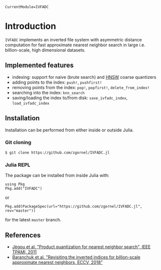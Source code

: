 ```@meta
CurrentModule=IVFADC
```

# Introduction

`IVFADC` implements an inverted file system with asymmetric distance computation for fast approximate nearest neighbor search in large i.e. billion-scale, high dimensional datasets.

## Implemented features
 - indexing: support for naive (brute search) and [HNSW](https://arxiv.org/pdf/1603.09320.pdf) coarse quantizers
 - adding points to the index: `push!`, `pushfirst!`
 - removing points from the index: `pop!`, `popfirst!`, `delete_from_index!`
 - searching into the index: `knn_search`
 - saving/loading the index to/from disk: `save_ivfadc_index`, `load_ivfadc_index`

## Installation

Installation can be performed from either inside or outside Julia.

### Git cloning
```
$ git clone https://github.com/zgornel/IVFADC.jl
```

### Julia REPL
The package can be installed from inside Julia with:
```
using Pkg
Pkg.add("IVFADC")
```
or
```
Pkg.add(PackageSpec(url="https://github.com/zgornel/IVFADC.jl", rev="master"))
```
for the latest `master` branch.

## References
 - [Jègou et al. "Product quantization for nearest neighbor search", IEEE TPAMI, 2011](https://hal.inria.fr/file/index/docid/514462/filename/paper_hal.pdf)
 - [Baranchuk et al. "Revisiting the inverted indices for billion-scale approximate nearest neighbors, ECCV, 2018"](http://openaccess.thecvf.com/content_ECCV_2018/papers/Dmitry_Baranchuk_Revisiting_the_Inverted_ECCV_2018_paper.pdf)
